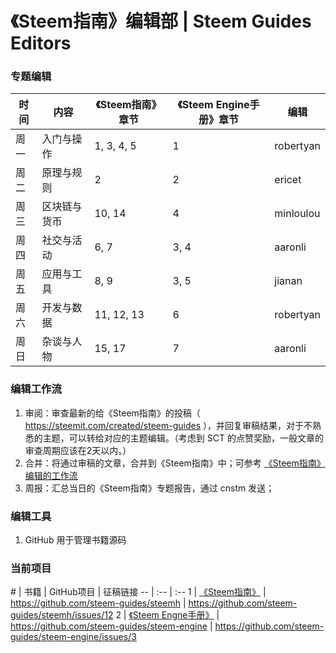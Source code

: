 # 《Steem指南》编辑部 | Steem Guides Editors

### 专题编辑

时间 | 内容 | 《Steem指南》章节 | 《Steem Engine手册》章节 | 编辑
-- | -- | -- | -- | --
周一 | 入门与操作 | 1, 3, 4, 5 | 1 | robertyan
周二 | 原理与规则 | 2 | 2 | ericet
周三 | 区块链与货币 | 10, 14 | 4 | minloulou
周四 | 社交与活动 | 6, 7 | 3, 4 | aaronli
周五 | 应用与工具 | 8, 9 | 3, 5 | jianan
周六 | 开发与数据 | 11, 12, 13 | 6 | robertyan
周日 | 杂谈与人物 | 15, 17 | 7 | aaronli

### 编辑工作流

1. 审阅：审查最新的给《Steem指南》的投稿（ https://steemit.com/created/steem-guides ），并回复审稿结果，对于不熟悉的主题，可以转给对应的主题编辑。（考虑到 SCT 的点赞奖励，一般文章的审查周期应该在2天以内。）
2. 合并：将通过审稿的文章，合并到《Steem指南》中；可参考 [《Steem指南》编辑的工作流](https://busy.org/@steem-guides/steem--editorsworkflow220190419-6ikxugl9xu)
3. 周报：汇总当日的《Steem指南》专题报告，通过 cnstm 发送；


### 编辑工具

1. GitHub 用于管理书籍源码


### 当前项目

\# | 书籍 | GitHub项目 | 征稿链接
-- | :-- | :--
1 | [《Steem指南》](http://steem-guides.github.io/steemh/) | https://github.com/steem-guides/steemh | https://github.com/steem-guides/steemh/issues/12
2 | [《Steem Engne手册》](https://steem-guides.github.io/steem-engine/
) | https://github.com/steem-guides/steem-engine | https://github.com/steem-guides/steem-engine/issues/3

